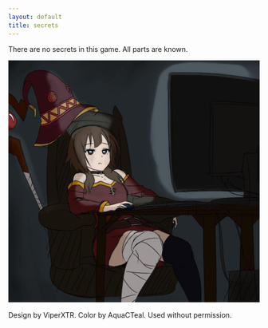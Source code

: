 ```yaml
---
layout: default
title: secrets
---
```

There are no secrets in this game. All parts are known.

![Picture of a girl relaxing in an office chair watching a computer screen.](/assets/images/chair-girl.png)

Design by ViperXTR. Color by AquaCTeal. Used without permission.
